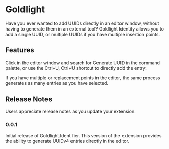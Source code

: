 # Goldlight

Have you ever wanted to add UUIDs directly in an editor window, without having to generate them in an external tool? Goldlight Identity allows you to add a single UUID, or multiple UUIDs if you have multiple insertion points.

## Features
Click in the editor window and search for Generate UUID in the command palette, or use the Ctrl+U, Ctrl+U shortcut to directly add the entry.

If you have multiple or replacement points in the editor, the same process generates as many entries as you have selected. 

## Release Notes

Users appreciate release notes as you update your extension.

### 0.0.1

Initial release of Goldlight.Identifier. This version of the extension provides the ability to generate UUIDv4 entries directly in the editor.
